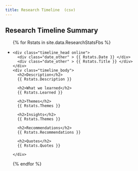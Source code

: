 ```yaml
---
title: Research Timeline  (csv)
---
```


<section id="timeline">
  <h1>Research Timeline Summary</h1>
<ul class="timeline_ul">
{% for Rstats in site.data.ResearchStatsFbs %}
  <li  class="timeline_card">
    
    <div class="timeline_head online">
      <div class="date_other" > {{ Rstats.Date }} </div>
      <div class="date_other" > {{ Rstats.Title }} </div>
    </div>
    <div class="timeline_body">
      <h2>Description</h2>
      {{ Rstats.Description }}
      
      <h2>What we learned</h2>
      {{ Rstats.Learned }}

      <h2>Themes</h2>
      {{ Rstats.Themes }}
      
      <h2>Insights</h2>
      {{ Rstats.Themes }}
      
      <h2>Recommendations</h2>
      {{ Rstats.Recommendations }}
      
      <h2>Quotes</h2>
      {{ Rstats.Quotes }}
 
    </div>
  </li>
{% endfor %}
</ul>
</section>
